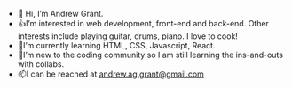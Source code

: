 - 👋 Hi, I’m Andrew Grant.
- 👍I’m interested in web development, front-end and back-end. Other interests include playing guitar, drums, piano. I love to cook!
- 📖I’m currently learning HTML, CSS, Javascript, React.
- 🙂I’m new to the coding community so I am still learning the ins-and-outs with collabs.
- 📫I can be reached at andrew.ag.grant@gmail.com

<!---
Andrew-613-Grant/Andrew-613-Grant is a ✨ special ✨ repository because its `README.md` (this file) appears on your GitHub profile.
You can click the Preview link to take a look at your changes.
--->
